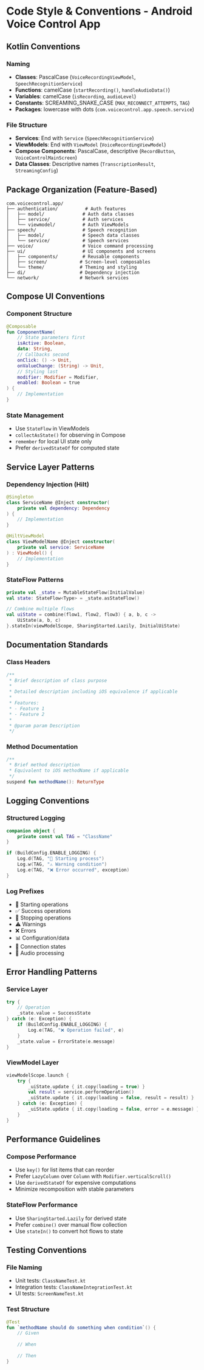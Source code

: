 # Code Style & Conventions - Android Voice Control App

## Kotlin Conventions

### Naming
- **Classes**: PascalCase (`VoiceRecordingViewModel`, `SpeechRecognitionService`)
- **Functions**: camelCase (`startRecording()`, `handleAudioData()`)
- **Variables**: camelCase (`isRecording`, `audioLevel`)
- **Constants**: SCREAMING_SNAKE_CASE (`MAX_RECONNECT_ATTEMPTS`, `TAG`)
- **Packages**: lowercase with dots (`com.voicecontrol.app.speech.service`)

### File Structure
- **Services**: End with `Service` (`SpeechRecognitionService`)
- **ViewModels**: End with `ViewModel` (`VoiceRecordingViewModel`)
- **Compose Components**: PascalCase, descriptive (`RecordButton`, `VoiceControlMainScreen`)
- **Data Classes**: Descriptive names (`TranscriptionResult`, `StreamingConfig`)

## Package Organization (Feature-Based)
```
com.voicecontrol.app/
├── authentication/          # Auth features
│   ├── model/              # Auth data classes
│   ├── service/            # Auth services  
│   └── viewmodel/          # Auth ViewModels
├── speech/                 # Speech recognition
│   ├── model/              # Speech data classes
│   └── service/            # Speech services
├── voice/                  # Voice command processing
├── ui/                     # UI components and screens
│   ├── components/         # Reusable components
│   ├── screen/            # Screen-level composables
│   └── theme/             # Theming and styling
├── di/                    # Dependency injection
└── network/               # Network services
```

## Compose UI Conventions

### Component Structure
```kotlin
@Composable
fun ComponentName(
    // State parameters first
    isActive: Boolean,
    data: String,
    // Callbacks second
    onClick: () -> Unit,
    onValueChange: (String) -> Unit,
    // Styling last
    modifier: Modifier = Modifier,
    enabled: Boolean = true
) {
    // Implementation
}
```

### State Management
- Use `StateFlow` in ViewModels
- `collectAsState()` for observing in Compose
- `remember` for local UI state only
- Prefer `derivedStateOf` for computed state

## Service Layer Patterns

### Dependency Injection (Hilt)
```kotlin
@Singleton
class ServiceName @Inject constructor(
    private val dependency: Dependency
) {
    // Implementation
}

@HiltViewModel  
class ViewModelName @Inject constructor(
    private val service: ServiceName
) : ViewModel() {
    // Implementation
}
```

### StateFlow Patterns
```kotlin
private val _state = MutableStateFlow(InitialValue)
val state: StateFlow<Type> = _state.asStateFlow()

// Combine multiple flows
val uiState = combine(flow1, flow2, flow3) { a, b, c ->
    UiState(a, b, c)
}.stateIn(viewModelScope, SharingStarted.Lazily, InitialUiState)
```

## Documentation Standards

### Class Headers
```kotlin
/**
 * Brief description of class purpose
 * 
 * Detailed description including iOS equivalence if applicable
 * 
 * Features:
 * - Feature 1
 * - Feature 2
 * 
 * @param param Description
 */
```

### Method Documentation
```kotlin
/**
 * Brief method description
 * Equivalent to iOS methodName if applicable
 */
suspend fun methodName(): ReturnType
```

## Logging Conventions

### Structured Logging
```kotlin
companion object {
    private const val TAG = "ClassName"
}

if (BuildConfig.ENABLE_LOGGING) {
    Log.d(TAG, "🚀 Starting process")
    Log.w(TAG, "⚠️ Warning condition")  
    Log.e(TAG, "❌ Error occurred", exception)
}
```

### Log Prefixes
- 🚀 Starting operations
- ✅ Success operations
- 🛑 Stopping operations  
- ⚠️ Warnings
- ❌ Errors
- 📊 Configuration/data
- 🔗 Connection states
- 🎵 Audio processing

## Error Handling Patterns

### Service Layer
```kotlin
try {
    // Operation
    _state.value = SuccessState
} catch (e: Exception) {
    if (BuildConfig.ENABLE_LOGGING) {
        Log.e(TAG, "❌ Operation failed", e)
    }
    _state.value = ErrorState(e.message)
}
```

### ViewModel Layer  
```kotlin
viewModelScope.launch {
    try {
        _uiState.update { it.copy(loading = true) }
        val result = service.performOperation()
        _uiState.update { it.copy(loading = false, result = result) }
    } catch (e: Exception) {
        _uiState.update { it.copy(loading = false, error = e.message) }
    }
}
```

## Performance Guidelines

### Compose Performance
- Use `key()` for list items that can reorder
- Prefer `LazyColumn` over `Column` with `Modifier.verticalScroll()`  
- Use `derivedStateOf` for expensive computations
- Minimize recomposition with stable parameters

### StateFlow Performance
- Use `SharingStarted.Lazily` for derived state
- Prefer `combine()` over manual flow collection
- Use `stateIn()` to convert hot flows to state

## Testing Conventions

### File Naming
- Unit tests: `ClassNameTest.kt`
- Integration tests: `ClassNameIntegrationTest.kt`  
- UI tests: `ScreenNameTest.kt`

### Test Structure
```kotlin
@Test
fun `methodName should do something when condition`() {
    // Given
    
    // When
    
    // Then
}
```